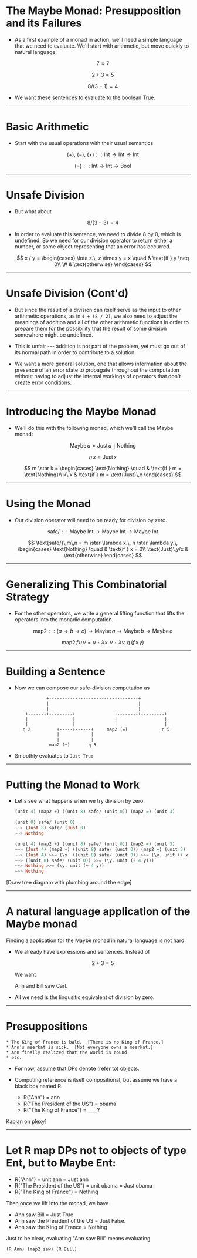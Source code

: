 <!-- λ ◊ ≠ ∃ Λ ∀ ≡ α β γ ρ ω φ ψ Ω ○ μ η δ ζ ξ ⋆ ★ • ∙ ● ⚫ 𝟎 𝟏 𝟐 𝟘 𝟙 𝟚 𝟬 𝟭 𝟮 ⇧ (U+2e17) ¢ -->
# The Maybe Monad: Presupposition and its Failures

* As a first example of a monad in action, we'll need a simple language that we
  need to evaluate.  We'll start with arithmetic, but move quickly to natural
  language.

  $$7 = 7$$

  $$2 + 3 = 5$$

  $$8 / (3 - 1) = 4$$

* We want these sentences to evaluate to the boolean True.


---


# Basic Arithmetic

* Start with the usual operations with their usual semantics

  $$(+),\ (-),\ (\times) :: \text{Int} \to \text{Int} \to \text{Int}$$

  $$(=) :: \text{Int} \to \text{Int} \to \text{Bool}$$


---


# Unsafe Division

* But what about

  $$8 / (3 - 3) = 4$$

* In order to evaluate this sentence, we need to divide 8 by 0, which is
  undefined.  So we need for our division operator to return either a number,
  or some object representing that an error has occurred.

  $$
  x / y =
  \begin{cases}
    \iota z.\, z \times y = x \quad & \text{if } y \neq 0\\
    \#                         & \text{otherwise}
  \end{cases}
  $$


---


# Unsafe Division (Cont'd)

* But since the result of a division can itself serve as the input to other
  arithmetic operations, as in `4 + (8 / 2)`, we also need to adjust the
  meanings of addition and all of the other arithmetic functions in order to
  prepare them for the possibility that the result of some division somewhere
  might be undefined.
 
* This is unfair --- addition is not part of the problem, yet
  must go out of its normal path in order to contribute to a solution.

* We want a more general solution, one that allows information about the
  presence of an error state to propagate throughout the computation without
  having to adjust the internal workings of operators that don't create error
  conditions.



---


# Introducing the Maybe Monad

* We'll do this with the following monad, which we'll call the Maybe monad:

  $$\text{Maybe}\, a = \text{Just}\, a \mid \text{Nothing}$$

  $$\eta\, x = \text{Just}\,x$$

  $$
  m \star k = 
  \begin{cases}
    \text{Nothing} \quad & \text{if } m = \text{Nothing}\\
    k\,x                 & \text{if } m = \text{Just}\,x
  \end{cases}
  $$

---


# Using the Monad

* Our division operator will need to be ready for division by zero. 

  $$
  \text{safe/} :: \text{Maybe Int} \to \text{Maybe Int} \to \text{Maybe Int}
  $$

  $$
  \text{safe/}\,m\,n =
  m \star \lambda x.\, n \star \lambda y.\,
  \begin{cases}
    \text{Nothing} \quad     & \text{if } x = 0\\
    \text{Just}\,y/x & \text{otherwise}
  \end{cases}
  $$

---


# Generalizing This Combinatorial Strategy

* For the other operators, we write a general lifting function that lifts the
  operators into the monadic computation.

  $$
  \text{map2} ::
  (a \to b \to c) \to \text{Maybe}\,a \to \text{Maybe}\,b \to \text{Maybe}\,c
  $$

  $$
  \text{map2}\,f\,u\,v =
  u \star \lambda x.\, v \star \lambda y.\, \eta\,(f\,x\,y)
  $$


---


# Building a Sentence

* Now we can compose our safe-division computation as

                  +----------------------------------+               
                  |                                  |               
                  |                                  |               
          +-------+---------+               +--------+---------+   
          |                 |               |                  |   
          |                 |               |                  |   
         η 2          +-----+------+     map2 (=)             η 5   
                      |            |
                      |            |
                   map2 (+)       η 3  
                                                                  

* Smoothly evaluates to `Just True`


---


# Putting the Monad to Work

* Let's see what happens when we try division by zero:

    ```haskell
    (unit 4) (map2 +) ((unit 8) safe/ (unit 0)) (map2 =) (unit 3)

    (unit 8) safe/ (unit 0)
    ~~> (Just 8) safe/ (Just 0)
    ~~> Nothing

    (unit 4) (map2 +) ((unit 8) safe/ (unit 0)) (map2 =) (unit 3)
    ~~> (Just 4) (map2 +) ((unit 8) safe/ (unit 0)) (map2 =) (unit 3)
    ~~> (Just 4) >>= (\x. ((unit 8) safe/ (unit 0)) >>= (\y. unit (+ x y)))
    ~~> ((unit 8) safe/ (unit 0)) >>= (\y. unit (+ 4 y)))
    ~~> Nothing >>= (\y. unit (+ 4 y))
    ~~> Nothing                         
    ```

[Draw tree diagram with plumbing around the edge]

---

# A natural language application of the Maybe monad

Finding a application for the Maybe monad in natural language is not
hard.

* We already have expressions and sentences.  Instead of 

  $$2 + 3 = 5$$

  We want

  Ann and Bill saw Carl.

* All we need is the lingusitic equivalent of division by zero.

---

# Presuppositions

    * The King of France is bald.  [There is no King of France.]
    * Ann's meerkat is sick.  [Not everyone owns a meerkat.]
    * Ann finally realized that the world is round.
    * etc.

* For now, assume that DPs denote (refer to) objects. 

* Computing reference is itself compositional, but assume we have a
  black box named R.

  * R("Ann") = ann
  * R("The President of the US") = obama
  * R("The King of France") = ____?

[Kaplan on plexy](kaplan-plexy.pdf)]

---

# Let R map DPs not to objects of type Ent, but to Maybe Ent:

  * R("Ann") = unit ann = Just ann
  * R("The President of the US") = unit obama = Just obama
  * R("The King of France") = Nothing

  Then once we lift into the monad, we have

  * Ann saw Bill = Just True
  * Ann saw the President of the US = Just False.
  * Ann saw the King of France = Nothing

  Just to be clear, evaluating "Ann saw Bill" means evaluating 

  `(R Ann) (map2 saw) (R Bill)`

